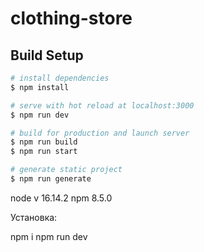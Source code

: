 # clothing-store

## Build Setup

```bash
# install dependencies
$ npm install

# serve with hot reload at localhost:3000
$ npm run dev

# build for production and launch server
$ npm run build
$ npm run start

# generate static project
$ npm run generate
```

node v 16.14.2
npm 8.5.0

Установка: 

npm i
npm run dev
